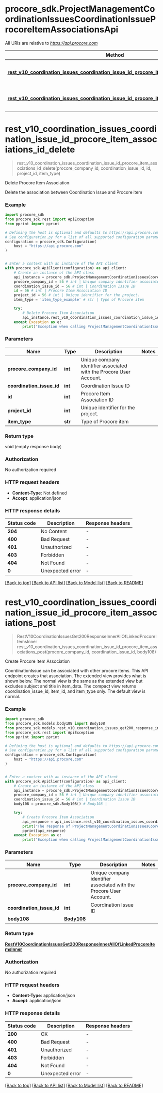 # procore_sdk.ProjectManagementCoordinationIssuesCoordinationIssueProcoreItemAssociationsApi

All URIs are relative to *https://api.procore.com*

Method | HTTP request | Description
------------- | ------------- | -------------
[**rest_v10_coordination_issues_coordination_issue_id_procore_item_associations_id_delete**](ProjectManagementCoordinationIssuesCoordinationIssueProcoreItemAssociationsApi.md#rest_v10_coordination_issues_coordination_issue_id_procore_item_associations_id_delete) | **DELETE** /rest/v1.0/coordination_issues/{coordination_issue_id}/procore_item_associations/{id} | Delete Procore Item Association
[**rest_v10_coordination_issues_coordination_issue_id_procore_item_associations_post**](ProjectManagementCoordinationIssuesCoordinationIssueProcoreItemAssociationsApi.md#rest_v10_coordination_issues_coordination_issue_id_procore_item_associations_post) | **POST** /rest/v1.0/coordination_issues/{coordination_issue_id}/procore_item_associations | Create Procore Item Association


# **rest_v10_coordination_issues_coordination_issue_id_procore_item_associations_id_delete**
> rest_v10_coordination_issues_coordination_issue_id_procore_item_associations_id_delete(procore_company_id, coordination_issue_id, id, project_id, item_type)

Delete Procore Item Association

Delete the association between Coordination Issue and Procore item

### Example


```python
import procore_sdk
from procore_sdk.rest import ApiException
from pprint import pprint

# Defining the host is optional and defaults to https://api.procore.com
# See configuration.py for a list of all supported configuration parameters.
configuration = procore_sdk.Configuration(
    host = "https://api.procore.com"
)


# Enter a context with an instance of the API client
with procore_sdk.ApiClient(configuration) as api_client:
    # Create an instance of the API class
    api_instance = procore_sdk.ProjectManagementCoordinationIssuesCoordinationIssueProcoreItemAssociationsApi(api_client)
    procore_company_id = 56 # int | Unique company identifier associated with the Procore User Account.
    coordination_issue_id = 56 # int | Coordination Issue ID
    id = 56 # int | Procore Item Association ID
    project_id = 56 # int | Unique identifier for the project.
    item_type = 'item_type_example' # str | Type of Procore item

    try:
        # Delete Procore Item Association
        api_instance.rest_v10_coordination_issues_coordination_issue_id_procore_item_associations_id_delete(procore_company_id, coordination_issue_id, id, project_id, item_type)
    except Exception as e:
        print("Exception when calling ProjectManagementCoordinationIssuesCoordinationIssueProcoreItemAssociationsApi->rest_v10_coordination_issues_coordination_issue_id_procore_item_associations_id_delete: %s\n" % e)
```



### Parameters


Name | Type | Description  | Notes
------------- | ------------- | ------------- | -------------
 **procore_company_id** | **int**| Unique company identifier associated with the Procore User Account. | 
 **coordination_issue_id** | **int**| Coordination Issue ID | 
 **id** | **int**| Procore Item Association ID | 
 **project_id** | **int**| Unique identifier for the project. | 
 **item_type** | **str**| Type of Procore item | 

### Return type

void (empty response body)

### Authorization

No authorization required

### HTTP request headers

 - **Content-Type**: Not defined
 - **Accept**: application/json

### HTTP response details

| Status code | Description | Response headers |
|-------------|-------------|------------------|
**204** | No Content |  -  |
**400** | Bad Request |  -  |
**401** | Unauthorized |  -  |
**403** | Forbidden |  -  |
**404** | Not Found |  -  |
**0** | Unexpected error |  -  |

[[Back to top]](#) [[Back to API list]](../README.md#documentation-for-api-endpoints) [[Back to Model list]](../README.md#documentation-for-models) [[Back to README]](../README.md)

# **rest_v10_coordination_issues_coordination_issue_id_procore_item_associations_post**
> RestV10CoordinationIssuesGet200ResponseInnerAllOfLinkedProcoreItemsInner rest_v10_coordination_issues_coordination_issue_id_procore_item_associations_post(procore_company_id, coordination_issue_id, body108)

Create Procore Item Association

CoordinationIssue can be associated with other procore items. This API endpoint creates that association. The extended view provides what is shown below. The normal view is the same as the extended view but excludes subject and title in item_data. The compact view returns coordination_issue_id, item_id, and item_type only. The default view is normal.

### Example


```python
import procore_sdk
from procore_sdk.models.body108 import Body108
from procore_sdk.models.rest_v10_coordination_issues_get200_response_inner_all_of_linked_procore_items_inner import RestV10CoordinationIssuesGet200ResponseInnerAllOfLinkedProcoreItemsInner
from procore_sdk.rest import ApiException
from pprint import pprint

# Defining the host is optional and defaults to https://api.procore.com
# See configuration.py for a list of all supported configuration parameters.
configuration = procore_sdk.Configuration(
    host = "https://api.procore.com"
)


# Enter a context with an instance of the API client
with procore_sdk.ApiClient(configuration) as api_client:
    # Create an instance of the API class
    api_instance = procore_sdk.ProjectManagementCoordinationIssuesCoordinationIssueProcoreItemAssociationsApi(api_client)
    procore_company_id = 56 # int | Unique company identifier associated with the Procore User Account.
    coordination_issue_id = 56 # int | Coordination Issue ID
    body108 = procore_sdk.Body108() # Body108 | 

    try:
        # Create Procore Item Association
        api_response = api_instance.rest_v10_coordination_issues_coordination_issue_id_procore_item_associations_post(procore_company_id, coordination_issue_id, body108)
        print("The response of ProjectManagementCoordinationIssuesCoordinationIssueProcoreItemAssociationsApi->rest_v10_coordination_issues_coordination_issue_id_procore_item_associations_post:\n")
        pprint(api_response)
    except Exception as e:
        print("Exception when calling ProjectManagementCoordinationIssuesCoordinationIssueProcoreItemAssociationsApi->rest_v10_coordination_issues_coordination_issue_id_procore_item_associations_post: %s\n" % e)
```



### Parameters


Name | Type | Description  | Notes
------------- | ------------- | ------------- | -------------
 **procore_company_id** | **int**| Unique company identifier associated with the Procore User Account. | 
 **coordination_issue_id** | **int**| Coordination Issue ID | 
 **body108** | [**Body108**](Body108.md)|  | 

### Return type

[**RestV10CoordinationIssuesGet200ResponseInnerAllOfLinkedProcoreItemsInner**](RestV10CoordinationIssuesGet200ResponseInnerAllOfLinkedProcoreItemsInner.md)

### Authorization

No authorization required

### HTTP request headers

 - **Content-Type**: application/json
 - **Accept**: application/json

### HTTP response details

| Status code | Description | Response headers |
|-------------|-------------|------------------|
**200** | OK |  -  |
**400** | Bad Request |  -  |
**401** | Unauthorized |  -  |
**403** | Forbidden |  -  |
**404** | Not Found |  -  |
**0** | Unexpected error |  -  |

[[Back to top]](#) [[Back to API list]](../README.md#documentation-for-api-endpoints) [[Back to Model list]](../README.md#documentation-for-models) [[Back to README]](../README.md)

